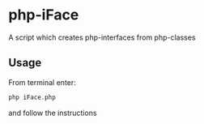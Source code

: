 php-iFace
=========

A script which creates php-interfaces from php-classes 

Usage
-----
From terminal enter:

```php
php iFace.php
```
and follow the instructions